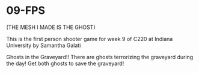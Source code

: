 # 09-FPS

(THE MESH I MADE IS THE GHOST)

This is the first person shooter game for week 9 of C220 at Indiana University by Samantha Galati

Ghosts in the Graveyard!!
There are ghosts terrorizing the graveyard during the day! Get both ghosts to save the graveyard!
